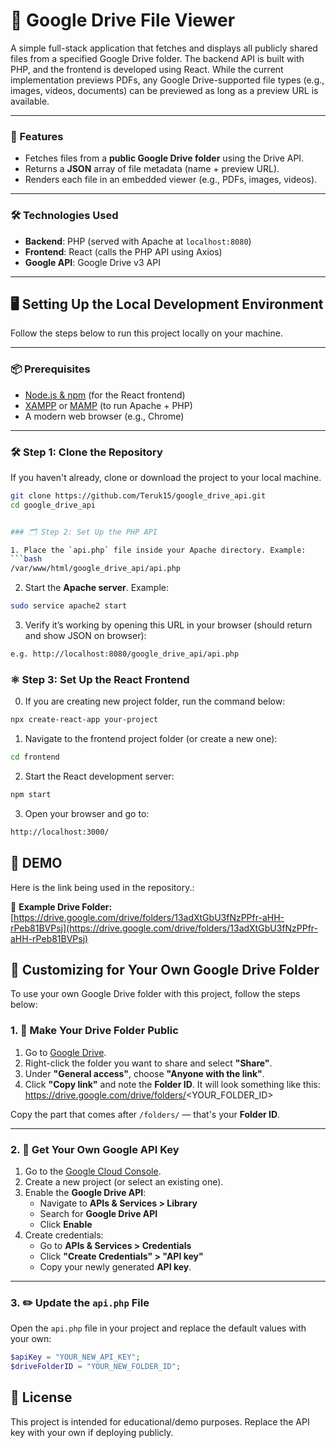 # 📄 Google Drive File Viewer

A simple full-stack application that fetches and displays all publicly shared files from a specified Google Drive folder. The backend API is built with PHP, and the frontend is developed using React. While the current implementation previews PDFs, any Google Drive-supported file types (e.g., images, videos, documents) can be previewed as long as a preview URL is available.

---

### 🚀 Features

- Fetches files from a **public Google Drive folder** using the Drive API.
- Returns a **JSON** array of file metadata (name + preview URL).
- Renders each file in an embedded viewer (e.g., PDFs, images, videos).

---

### 🛠 Technologies Used

- **Backend**: PHP (served with Apache at `localhost:8080`)
- **Frontend**: React (calls the PHP API using Axios)
- **Google API**: Google Drive v3 API

---

## 🖥️ Setting Up the Local Development Environment

Follow the steps below to run this project locally on your machine.

---

### 📦 Prerequisites

- [Node.js & npm](https://nodejs.org/) (for the React frontend)
- [XAMPP](https://www.apachefriends.org/) or [MAMP](https://www.mamp.info/) (to run Apache + PHP)
- A modern web browser (e.g., Chrome)

---

### 🛠 Step 1: Clone the Repository

If you haven't already, clone or download the project to your local machine.

```bash
git clone https://github.com/Teruk15/google_drive_api.git
cd google_drive_api


### 🗂 Step 2: Set Up the PHP API

1. Place the `api.php` file inside your Apache directory. Example:
```bash
/var/www/html/google_drive_api/api.php
```

2. Start the **Apache server**. Example:
```bash
sudo service apache2 start
```

3. Verify it’s working by opening this URL in your browser (should return and show JSON on browser):
```bash
e.g. http://localhost:8080/google_drive_api/api.php
```

### ⚛️ Step 3: Set Up the React Frontend

0. If you are creating new project folder, run the command below:
```bash
npx create-react-app your-project
```

1. Navigate to the frontend project folder (or create a new one):
```bash
cd frontend
```

2. Start the React development server:
```bash
npm start
```

3. Open your browser and go to:
```bash
http://localhost:3000/
```

## 📌 DEMO

Here is the link being used in the repository.:

🔗 **Example Drive Folder:**  
[https://drive.google.com/drive/folders/13adXtGbU3fNzPPfr-aHH-rPeb81BVPsj](https://drive.google.com/drive/folders/13adXtGbU3fNzPPfr-aHH-rPeb81BVPsj)


## 🔧 Customizing for Your Own Google Drive Folder

To use your own Google Drive folder with this project, follow the steps below:

### 1. 📁 Make Your Drive Folder Public

1. Go to [Google Drive](https://drive.google.com/).
2. Right-click the folder you want to share and select **"Share"**.
3. Under **"General access"**, choose **"Anyone with the link"**.
4. Click **"Copy link"** and note the **Folder ID**. It will look something like this:
https://drive.google.com/drive/folders/<YOUR_FOLDER_ID>

Copy the part that comes after `/folders/` — that's your **Folder ID**.

---

### 2. 🔑 Get Your Own Google API Key

1. Go to the [Google Cloud Console](https://console.cloud.google.com/).
2. Create a new project (or select an existing one).
3. Enable the **Google Drive API**:
   - Navigate to **APIs & Services > Library**
   - Search for **Google Drive API**
   - Click **Enable**
4. Create credentials:
   - Go to **APIs & Services > Credentials**
   - Click **"Create Credentials" > "API key"**
   - Copy your newly generated **API key**.

---

### 3. ✏️ Update the `api.php` File

Open the `api.php` file in your project and replace the default values with your own:

```php
$apiKey = "YOUR_NEW_API_KEY";
$driveFolderID = "YOUR_NEW_FOLDER_ID";
```

## 📌 License

This project is intended for educational/demo purposes. Replace the API key with your own if deploying publicly.
